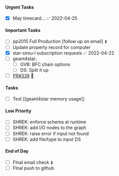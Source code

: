 #### Urgent Tasks
- [x] May timecard... ✅ 2022-04-25
#### Important Tasks
- [ ] pp2015 Full Production [follow up on email] ⏫
- [ ] Update property record for computer
- [x] star-simu-l subscription requests ✅ 2022-04-22
- [ ] geant4star: 
	- [ ] GVB: BFC chain options
	- [ ] DS: Split it up
 - [ ] [PR#338](https://github.com/star-bnl/star-sw/pull/338) 🔼
#### Tasks
- [ ] Test [[geant4star memory usage]]
#### Low Priority
- [ ] SHREK: enforce schema at runtime
- [ ] SHREK: add I/O nodes to the graph
- [ ] SHREK: raise error if input not found
- [ ] SHREK: add file/type to input DS
#### End of Day
- [ ] FInal email check ⏫
- [ ] FInal push to github
